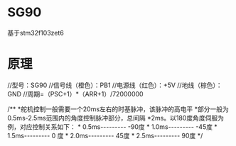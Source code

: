 # SG90
基于stm32f103zet6
# 原理
//型号：SG90 
//信号线（橙色）：PB1
//电源线（红色）：+5V
//地线（棕色）：GND
//周期=（PSC+1）*（ARR+1）/72000000



/**
  *舵机控制一般需要一个20ms左右的时基脉冲，该脉冲的高电平
	*部分一般为0.5ms-2.5ms范围内的角度控制脉冲部分，总间隔
	*2ms。以180度角度伺服为例，对应控制关系如下：
	*        0.5ms---------  -90度
	*        1.0ms---------  -45度
	*        1.5ms---------   0 度
	*        2.0ms---------   45度
	*        2.5ms---------   90度
	*/
